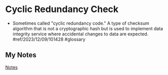# Cyclic Redundancy Check
- Sometimes called "cyclic redundancy code." A type of checksum algorithm that is not a cryptographic hash but is used to implement data integrity service where accidental changes to data are expected. #ref/2023/12/09/101428 #glossary
## My Notes
[Notes](mynotes/crc-notes.md)
